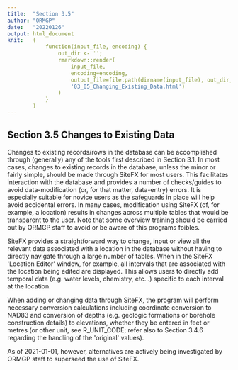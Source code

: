 ```yaml
---
title:  "Section 3.5"
author: "ORMGP"
date:   "20220126"
output: html_document
knit:   (
            function(input_file, encoding) {
                out_dir <- '';
                rmarkdown::render(
                    input_file,
                    encoding=encoding,
                    output_file=file.path(dirname(input_file), out_dir,
                    '03_05_Changing_Existing_Data.html')
                )
            }
        )
---
```


## Section 3.5 Changes to Existing Data

Changes to existing records/rows in the database can be accomplished through
(generally) any of the tools first described in Section 3.1.  In most cases,
changes to existing records in the database, unless the minor or fairly
simple, should be made through SiteFX for most users.  This facilitates
interaction with the database and provides a number of checks/guides to avoid
data-modification (or, for that matter, data-entry) errors.  It is especially
suitable for novice users as the safeguards in place will help avoid
accidental errors.  In many cases, modification using SiteFX (of, for example,
a location) results in changes across multiple tables that would be
transparent to the user.  Note that some overview training
should be carried out by ORMGP staff to avoid or be aware of this programs
foibles.

SiteFX provides a straightforward way to change, input or view all the relevant data associated with a location in the database without having to directly navigate through a large number of tables.  When in the SiteFX 'Location Editor' window, for example, all intervals that are associated with the location being edited are displayed.  This allows users to directly add temporal data (e.g. water levels, chemistry, etc...) specific to each interval at the location.  

When adding or changing data through SiteFX, the program will perform necessary conversion calculations including coordinate conversion to NAD83 and conversion of depths (e.g. geologic formations or borehole construction details) to elevations, whether they be entered in feet or metres (or other unit, see R_UNIT_CODE; refer also to Section 3.4.6 regarding the handling of the 'original' values).

As of 2021-01-01, however, alternatives are actively being investigated by
ORMGP staff to superseed the use of SiteFX.

